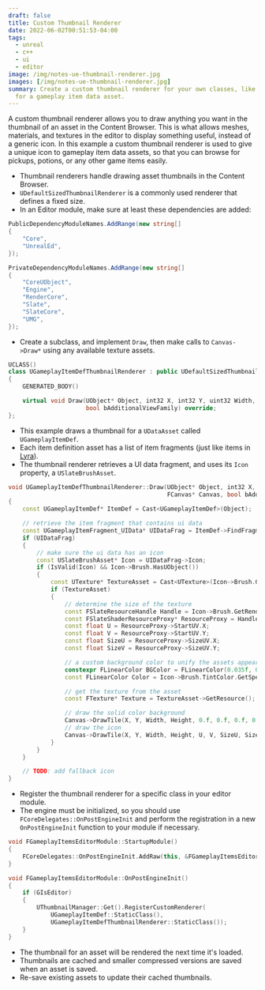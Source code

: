 ```yaml
---
draft: false
title: Custom Thumbnail Renderer
date: 2022-06-02T00:51:53-04:00
tags:
  - unreal
  - c++
  - ui
  - editor
image: /img/notes-ue-thumbnail-renderer.jpg
images: [/img/notes-ue-thumbnail-renderer.jpg]
summary: Create a custom thumbnail renderer for your own classes, like an icon
  for a gameplay item data asset.
---
```


A custom thumbnail renderer allows you to draw anything you want in the thumbnail of an asset in the Content Browser. This is what allows meshes, materials, and textures in the editor to display something useful, instead of a generic icon. In this example a custom thumbnail renderer is used to give a unique icon to gameplay item data assets, so that you can browse for pickups, potions, or any other game items easily.

- Thumbnail renderers handle drawing asset thumbnails in the Content Browser.
- `UDefaultSizedThumbnailRenderer` is a commonly used renderer that defines a fixed size.
- In an Editor module, make sure at least these dependencies are added:

```c#
PublicDependencyModuleNames.AddRange(new string[]
{
	"Core",
	"UnrealEd",
});

PrivateDependencyModuleNames.AddRange(new string[]
{
	"CoreUObject",
	"Engine",
	"RenderCore",
	"Slate",
	"SlateCore",
	"UMG",
});
```

- Create a subclass, and implement `Draw`, then make calls to `Canvas->Draw*` using any available texture assets.

```c++
UCLASS()
class UGameplayItemDefThumbnailRenderer : public UDefaultSizedThumbnailRenderer
{
	GENERATED_BODY()

	virtual void Draw(UObject* Object, int32 X, int32 Y, uint32 Width, uint32 Height, FRenderTarget* Viewport, FCanvas* Canvas,
					  bool bAdditionalViewFamily) override;
};
```

- This example draws a thumbnail for a `UDataAsset` called `UGameplayItemDef`.
- Each item definition asset has a list of item fragments (just like items in [Lyra](https://docs.unrealengine.com/5.0/en-US/lyra-sample-game-in-unreal-engine/)).
- The thumbnail renderer retrieves a UI data fragment, and uses its `Icon` property, a `USlateBrushAsset`.

```c++
void UGameplayItemDefThumbnailRenderer::Draw(UObject* Object, int32 X, int32 Y, uint32 Width, uint32 Height, FRenderTarget* Viewport,
											 FCanvas* Canvas, bool bAdditionalViewFamily)
{
	const UGameplayItemDef* ItemDef = Cast<UGameplayItemDef>(Object);

	// retrieve the item fragment that contains ui data
	const UGameplayItemFragment_UIData* UIDataFrag = ItemDef->FindFragment<UGameplayItemFragment_UIData>();
	if (UIDataFrag)
	{
		// make sure the ui data has an icon
		const USlateBrushAsset* Icon = UIDataFrag->Icon;
		if (IsValid(Icon) && Icon->Brush.HasUObject())
		{
			const UTexture* TextureAsset = Cast<UTexture>(Icon->Brush.GetResourceObject());
			if (TextureAsset)
			{
				// determine the size of the texture
				const FSlateResourceHandle Handle = Icon->Brush.GetRenderingResource();
				const FSlateShaderResourceProxy* ResourceProxy = Handle.GetResourceProxy();
				const float U = ResourceProxy->StartUV.X;
				const float V = ResourceProxy->StartUV.Y;
				const float SizeU = ResourceProxy->SizeUV.X;
				const float SizeV = ResourceProxy->SizeUV.Y;

				// a custom background color to unify the assets appearance
				constexpr FLinearColor BGColor = FLinearColor(0.035f, 0.033f, 0.02f);
				const FLinearColor Color = Icon->Brush.TintColor.GetSpecifiedColor();

				// get the texture from the asset
				const FTexture* Texture = TextureAsset->GetResource();

				// draw the solid color background
				Canvas->DrawTile(X, Y, Width, Height, 0.f, 0.f, 0.f, 0.f, BGColor, GWhiteTexture, true);
				// draw the icon
				Canvas->DrawTile(X, Y, Width, Height, U, V, SizeU, SizeV, Color, Texture, true);
			}
		}
	}

	// TODO: add fallback icon
}
```

- Register the thumbnail renderer for a specific class in your editor module.
- The engine must be initialized, so you should use `FCoreDelegates::OnPostEngineInit` and perform the registration in a new `OnPostEngineInit` function to your module if necessary.

```c++
void FGameplayItemsEditorModule::StartupModule()
{
	FCoreDelegates::OnPostEngineInit.AddRaw(this, &FGameplayItemsEditorModule::OnPostEngineInit);
}

void FGameplayItemsEditorModule::OnPostEngineInit()
{
	if (GIsEditor)
	{
		UThumbnailManager::Get().RegisterCustomRenderer(
			UGameplayItemDef::StaticClass(),
			UGameplayItemDefThumbnailRenderer::StaticClass());
	}
}
```

- The thumbnail for an asset will be rendered the next time it's loaded.
- Thumbnails are cached and smaller compressed versions are saved when an asset is saved.
- Re-save existing assets to update their cached thumbnails.
